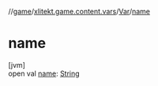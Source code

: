//[game](../../../index.md)/[xlitekt.game.content.vars](../index.md)/[Var](index.md)/[name](name.md)

# name

[jvm]\
open val [name](name.md): [String](https://kotlinlang.org/api/latest/jvm/stdlib/kotlin/-string/index.html)
